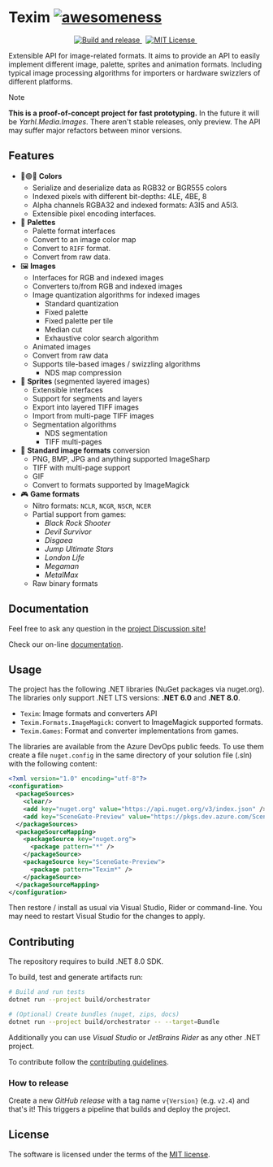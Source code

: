 # Texim [![awesomeness](https://img.shields.io/badge/SceneGate-awesome%20%F0%9F%95%B6-blue?logo=csharp)](https://github.com/SceneGate)

<!-- markdownlint-disable MD033 -->
<p align="center">
  <a href="https://github.com/SceneGate/Texim/workflows/Build and release">
    <img alt="Build and release" src="https://github.com/SceneGate/Texim/workflows/Build and release/badge.svg?branch=main" />
  </a>
  &nbsp;
  <a href="https://choosealicense.com/licenses/mit/">
    <img alt="MIT License" src="https://img.shields.io/badge/license-MIT-blue.svg?style=flat" />
  </a>
  &nbsp;
</p>

Extensible API for image-related formats. It aims to provide an API to easily
implement different image, palette, sprites and animation formats. Including
typical image processing algorithms for importers or hardware swizzlers of
different platforms.

> [!NOTE]  
> **This is a proof-of-concept project for fast prototyping.** In the future it
> will be _Yarhl.Media.Images_. There aren't stable releases, only preview. The
> API may suffer major refactors between minor versions.

## Features

- 🔴🟢🔵 **Colors**
  - Serialize and deserialize data as RGB32 or BGR555 colors
  - Indexed pixels with different bit-depths: 4LE, 4BE, 8
  - Alpha channels RGBA32 and indexed formats: A3I5 and A5I3.
  - Extensible pixel encoding interfaces.
- 🎨 **Palettes**
  - Palette format interfaces
  - Convert to an image color map
  - Convert to `RIFF` format.
  - Convert from raw data.
- 🖼️ **Images**
  - Interfaces for RGB and indexed images
  - Converters to/from RGB and indexed images
  - Image quantization algorithms for indexed images
    - Standard quantization
    - Fixed palette
    - Fixed palette per tile
    - Median cut
    - Exhaustive color search algorithm
  - Animated images
  - Convert from raw data
  - Supports tile-based images / swizzling algorithms
    - NDS map compression
- 🧩 **Sprites** (segmented layered images)
  - Extensible interfaces
  - Support for segments and layers
  - Export into layered TIFF images
  - Import from multi-page TIFF images
  - Segmentation algorithms
    - NDS segmentation
    - TIFF multi-pages
- 📃 **Standard image formats** conversion
  - PNG, BMP, JPG and anything supported ImageSharp
  - TIFF with multi-page support
  - GIF
  - Convert to formats supported by ImageMagick
- 🎮 **Game formats**
  - Nitro formats: `NCLR`, `NCGR`, `NSCR`, `NCER`
  - Partial support from games:
    - _Black Rock Shooter_
    - _Devil Survivor_
    - _Disgaea_
    - _Jump Ultimate Stars_
    - _London Life_
    - _Megaman_
    - _MetalMax_
  - Raw binary formats

## Documentation

Feel free to ask any question in the
[project Discussion site!](https://github.com/SceneGate/Texim/discussions)

Check our on-line [documentation](https://scenegate.github.io/Texim/).

## Usage

The project has the following .NET libraries (NuGet packages via nuget.org). The
libraries only support .NET LTS versions: **.NET 6.0** and **.NET 8.0**.

- `Texim`: Image formats and converters API
- `Texim.Formats.ImageMagick`: convert to ImageMagick supported formats.
- `Texim.Games`: Format and converter implementations from games.

The libraries are available from the Azure DevOps public feeds. To use them
create a file `nuget.config` in the same directory of your solution file (.sln)
with the following content:

```xml
<?xml version="1.0" encoding="utf-8"?>
<configuration>
  <packageSources>
    <clear/>
    <add key="nuget.org" value="https://api.nuget.org/v3/index.json" />
    <add key="SceneGate-Preview" value="https://pkgs.dev.azure.com/SceneGate/SceneGate/_packaging/SceneGate-Preview/nuget/v3/index.json" />
  </packageSources>
  <packageSourceMapping>
    <packageSource key="nuget.org">
      <package pattern="*" />
    </packageSource>
    <packageSource key="SceneGate-Preview">
      <package pattern="Texim*" />
    </packageSource>
  </packageSourceMapping>
</configuration>
```

Then restore / install as usual via Visual Studio, Rider or command-line. You
may need to restart Visual Studio for the changes to apply.

## Contributing

The repository requires to build .NET 8.0 SDK.

To build, test and generate artifacts run:

```sh
# Build and run tests
dotnet run --project build/orchestrator

# (Optional) Create bundles (nuget, zips, docs)
dotnet run --project build/orchestrator -- --target=Bundle
```

Additionally you can use _Visual Studio_ or _JetBrains Rider_ as any other .NET
project.

To contribute follow the [contributing guidelines](CONTRIBUTING.md).

### How to release

Create a new _GitHub release_ with a tag name `v{Version}` (e.g. `v2.4`) and
that's it! This triggers a pipeline that builds and deploy the project.

## License

The software is licensed under the terms of the
[MIT license](https://choosealicense.com/licenses/mit/).
